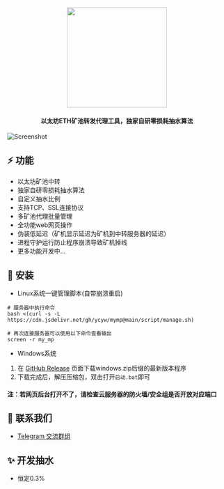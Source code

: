 <h1 align="center">
  <img src="https://cdn.jsdelivr.net/gh/ycyw/mymp@main/images/logo.png" width="230"/>
</h1>

<h4 align="center">以太坊ETH矿池转发代理工具，独家自研零损耗抽水算法</h4>

![Screenshot](https://cdn.jsdelivr.net/gh/ycyw/mymp@main/images/home.png)
## :zap: 功能
* 以太坊矿池中转
* 独家自研零损耗抽水算法
* 自定义抽水比例
* 支持TCP、SSL连接协议
* 多矿池代理批量管理
* 全功能web网页操作
* 伪装低延迟（矿机显示延迟为矿机到中转服务器的延迟）
* 进程守护运行防止程序崩溃导致矿机掉线
* 更多功能开发中...
## :tada: 安装
* Linux系统一键管理脚本(自带崩溃重启)
```shell
# 服务器中执行命令
bash <(curl -s -L https://cdn.jsdelivr.net/gh/ycyw/mymp@main/script/manage.sh)
```
```shell
# 再次连接服务器可以使用以下命令查看输出
screen -r my_mp
```
* Windows系统  
1. 在 [GitHub Release](https://github.com/ycyw/mymp/releases) 页面下载windows.zip后缀的最新版本程序  
2. 下载完成后，解压压缩包，双击打开``启动.bat``即可  
#### 注：若网页后台打开不了，请检查云服务器的防火墙/安全组是否开放对应端口
## :speech_balloon: 联系我们
* [Telegram 交流群组](https://t.me/myminerproxy)

## :sparkles: 开发抽水
* 恒定0.3%

